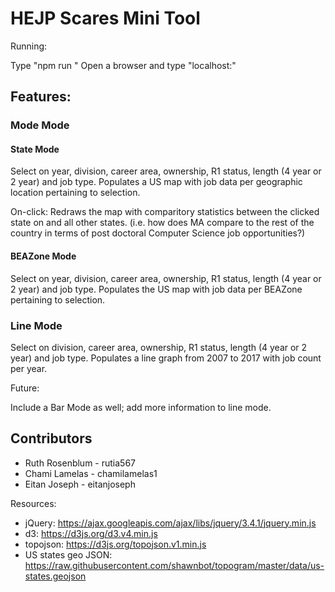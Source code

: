 # HEJP Scares Mini Tool

Running: 

Type "npm run <your name>" 
Open a browser and type "localhost:<your port>"

## Features: 

### Mode Mode
#### State Mode
Select on year, division, career area, ownership, R1 status, length (4 year or 2 year) and job type.
Populates a US map with job data per geographic location pertaining to selection.

On-click: Redraws the map with comparitory statistics between the clicked state on and all other states.
(i.e. how does MA compare to the rest of the country in terms of post doctoral Computer Science job opportunities?)

#### BEAZone Mode
Select on year, division, career area, ownership, R1 status, length (4 year or 2 year) and job type.
Populates the US map with job data per BEAZone pertaining to selection.

### Line Mode
Select on division, career area, ownership, R1 status, length (4 year or 2 year) and job type.
Populates a line graph from 2007 to 2017 with job count per year.

Future:

Include a Bar Mode as well; add more information to line mode. 

## Contributors
* Ruth Rosenblum    - rutia567
* Chami Lamelas     - chamilamelas1
* Eitan Joseph      - eitanjoseph

Resources: 

* jQuery: https://ajax.googleapis.com/ajax/libs/jquery/3.4.1/jquery.min.js
* d3: https://d3js.org/d3.v4.min.js
* topojson: https://d3js.org/topojson.v1.min.js
* US states geo JSON: https://raw.githubusercontent.com/shawnbot/topogram/master/data/us-states.geojson






